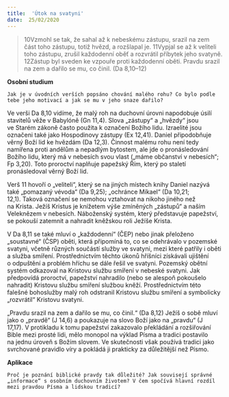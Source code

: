 ```yaml
---
title:  'Útok na svatyni'
date:  25/02/2020
---
```


> <p></p>
> 10Vzmohl se tak, že sahal až k nebeskému zástupu, srazil na zem část toho zástupu, totiž hvězd, a rozšlapal je. 11Vypjal se až k veliteli toho zástupu, zrušil každodenní oběť a rozvrátil příbytek jeho svatyně. 12Zástup byl sveden ke vzpouře proti každodenní oběti. Pravdu srazil na zem a dařilo se mu, co činil. (Da 8,10–12)

**Osobní studium**

`Jak je v úvodních verších popsáno chování malého rohu? Co bylo podle tebe jeho motivací a jak se mu v jeho snaze dařilo?`

Ve verši Da 8,10 vidíme, že malý roh na duchovní úrovni napodobuje úsilí stavitelů věže v Babylóně (Gn 11,4). Slova „zástupy“ a „hvězdy“ jsou ve Starém zákoně často použita k označení Božího lidu. Izraelité jsou označeni také jako Hospodinovy zástupy (Ex 12,41). Daniel připodobňuje věrný Boží lid ke hvězdám (Da 12,3). Činnost malému rohu není tedy namířena proti andělům a nepadlým bytostem, ale jde o pronásledování Božího lidu, který má v nebesích svou vlast („máme občanství v nebesích“; Fp 3,20). Toto proroctví naplňuje papežský Řím, který po staletí pronásledoval věrný Boží lid.

Verš 11 hovoří o „veliteli“, který se na jiných místech knihy Daniel nazývá také „pomazaný vévoda“ (Da 9,25); „ochránce Míkael“ (Da 10,21; 12,1). Taková označení se nemohou vztahovat na nikoho jiného než na Krista. Ježíš Kristus je knížetem výše zmíněných „zástupů“ a naším Veleknězem v nebesích. Náboženský systém, který představuje papežství, se pokouší zatemnit a nahradit kněžskou roli Ježíše Krista.

V Da 8,11 se také mluví o „každodenní“ (ČEP) nebo jinak přeloženo „soustavné“ (ČSP) oběti, která připomíná to, co se odehrávalo v pozemské svatyni, včetně různých součástí služby ve svatyni, mezi které patřily i oběti a služba smíření. Prostřednictvím těchto úkonů hříšníci získávali ujištění o odpuštění a problém hříchu se dále řešil ve svatyni. Pozemský obětní systém odkazoval na Kristovu službu smíření v nebeské svatyni. Jak předpovídá proroctví, papežství nahradilo (nebo se alespoň pokoušelo nahradit) Kristovu službu smíření službou kněží. Prostřednictvím této falešné bohoslužby malý roh odstranil Kristovu službu smíření a symbolicky „rozvrátil“ Kristovu svatyni.

„Pravdu srazil na zem a dařilo se mu, co činil.“ (Da 8,12) Ježíš o sobě mluví jako o „pravdě“ (J 14,6) a poukazuje na slovo Boží jako na „pravdu“ (J 17,17). V protikladu k tomu papežství zakazovalo překládání a rozšiřování Bible mezi prosté lidi, mělo monopol na výklad Písma a tradici postavilo na jednu úroveň s Božím slovem. Ve skutečnosti však používá tradici jako svrchované pravidlo víry a pokládá ji prakticky za důležitější než Písmo.

**Aplikace**

`Proč je poznání biblické pravdy tak důležité? Jak souvisejí správné „informace“ s osobním duchovním životem? V čem spočívá hlavní rozdíl mezi pravdou Písma a lidskou tradicí?`